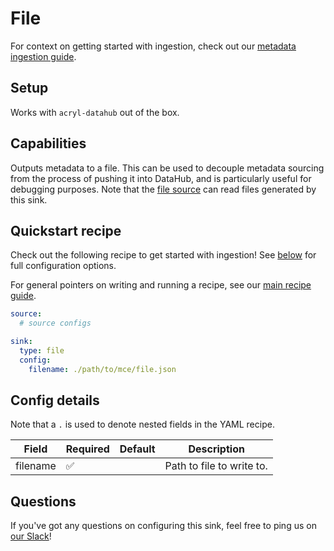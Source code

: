# File

For context on getting started with ingestion, check out our [metadata ingestion guide](../README.md).

## Setup

Works with `acryl-datahub` out of the box.

## Capabilities

Outputs metadata to a file. This can be used to decouple metadata sourcing from the
process of pushing it into DataHub, and is particularly useful for debugging purposes.
Note that the [file source](../../docs/generated/ingestion/sources/file.md) can read files generated by this sink.

## Quickstart recipe

Check out the following recipe to get started with ingestion! See [below](#config-details) for full configuration options.

For general pointers on writing and running a recipe, see our [main recipe guide](../README.md#recipes).

```yml
source:
  # source configs

sink:
  type: file
  config:
    filename: ./path/to/mce/file.json
```

## Config details

Note that a `.` is used to denote nested fields in the YAML recipe.

| Field    | Required | Default | Description               |
| -------- | -------- | ------- | ------------------------- |
| filename | ✅       |         | Path to file to write to. |

## Questions

If you've got any questions on configuring this sink, feel free to ping us on [our Slack](https://slack.datahubproject.io/)!
